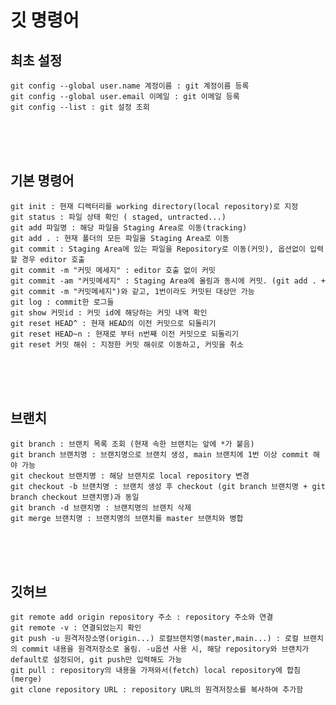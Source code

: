 # **깃 명령어**

## 최초 설정

    git config --global user.name 계정이름 : git 계정이름 등록
    git config --global user.email 이메일 : git 이메일 등록
    git config --list : git 설정 조회

<br><br><br>

## 기본 명령어

    git init : 현재 디렉터리를 working directory(local repository)로 지정
    git status : 파일 상태 확인 ( staged, untracted...)
    git add 파일명 : 해당 파일을 Staging Area로 이동(tracking)
    git add . : 현재 폴더의 모든 파일을 Staging Area로 이동
    git commit : Staging Area에 있는 파일을 Repository로 이동(커밋), 옵션없이 입력할 경우 editor 호출
    git commit -m "커밋 메세지" : editor 호출 없이 커밋
    git commit -am "커밋메세지" : Staging Area에 올림과 동시에 커밋. (git add . + git commit -m "커밋메세지")와 같고, 1번이라도 커밋된 대상만 가능
    git log : commit한 로그들 
    git show 커밋id : 커밋 id에 해당하는 커밋 내역 확인
    git reset HEAD^ : 현재 HEAD의 이전 커밋으로 되돌리기
    git reset HEAD~n : 현재로 부터 n번째 이전 커밋으로 되돌리기
    git reset 커밋 해쉬 : 지정한 커밋 해쉬로 이동하고, 커밋을 취소

<br><br><br>
    
## 브랜치

    git branch : 브랜치 목록 조회 (현재 속한 브랜치는 앞에 *가 붙음)
    git branch 브랜치명 : 브랜치명으로 브랜치 생성, main 브랜치에 1번 이상 commit 해야 가능
    git checkout 브랜치명 : 해당 브랜치로 local repository 변경
    git checkout -b 브랜치명 : 브랜치 생성 후 checkout (git branch 브랜치명 + git branch checkout 브랜치명)과 동일
    git branch -d 브랜치명 : 브랜치명의 브랜치 삭제
    git merge 브랜치명 : 브랜치명의 브랜치를 master 브랜치와 병합

<br><br><br>

## 깃허브

    git remote add origin repository 주소 : repository 주소와 연결
    git remote -v : 연결되었는지 확인
    git push -u 원격저장소명(origin...) 로컬브랜치명(master,main...) : 로컬 브랜치의 commit 내용을 원격저장소로 올림. -u옵션 사용 시, 해당 repository와 브랜치가 default로 설정되어, git push만 입력해도 가능
    git pull : repository의 내용을 가져와서(fetch) local repository에 합침(merge) 
    git clone repository URL : repository URL의 원격저장소를 복사하여 추가함